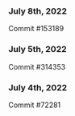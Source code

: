 ### July 8th, 2022

Commit #153189

### July 5th, 2022

Commit #314353


### July 4th, 2022

Commit #72281
